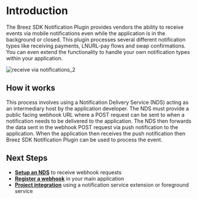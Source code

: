 # Introduction

The Breez SDK Notification Plugin provides vendors the ability to receive events via mobile notifications even while the application is in the background or closed. This plugin processes several different notification types like receiving payments, LNURL-pay flows and swap confirmations. You can even extend the functionality to handle your own notification types within your application.

![receive via notifications_2](https://github.com/breez/breez-sdk-docs/assets/31890660/75e7cac6-4480-453d-823b-f52bd6757ce9)

## How it works

This process involves using a Notification Delivery Service (NDS) acting as an intermediary host by the application developer. The NDS must provide a public facing webhook URL where a POST request can be sent to when a notification needs to be delivered to the application. The NDS then forwards the data sent in the webhook POST request via push notification to the application. When the application then receives the push notification then Breez SDK Notification Plugin can be used to process the event.

## Next Steps
- **[Setup an NDS](setup_nds.md)** to receive webhook requests
- **[Register a webhook](register_webhook.md)** in your main application
- **[Project integration](setup_plugin.md)** using a notification service extension or foreground service
